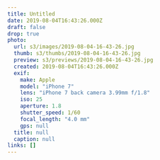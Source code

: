 ```yaml
---
title: Untitled
date: 2019-08-04T16:43:26.000Z
draft: false
drop: true
photo:
  url: s3/images/2019-08-04-16-43-26.jpg
  thumb: s3/thumbs/2019-08-04-16-43-26.jpg
  preview: s3/previews/2019-08-04-16-43-26.jpg
  created: 2019-08-04T16:43:26.000Z
  exif:
    make: Apple
    model: "iPhone 7"
    lens: "iPhone 7 back camera 3.99mm f/1.8"
    iso: 25
    aperture: 1.8
    shutter_speed: 1/60
    focal_length: "4.0 mm"
    gps: null
  title: null
  caption: null
links: []
---
```

